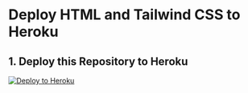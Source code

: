 # Deploy HTML and Tailwind CSS to Heroku

## 1. Deploy this Repository to Heroku

[![Deploy to Heroku](https://www.herokucdn.com/deploy/button.svg)](https://heroku.com/deploy?template=http://github.com/andrewculver/heroku-html)

